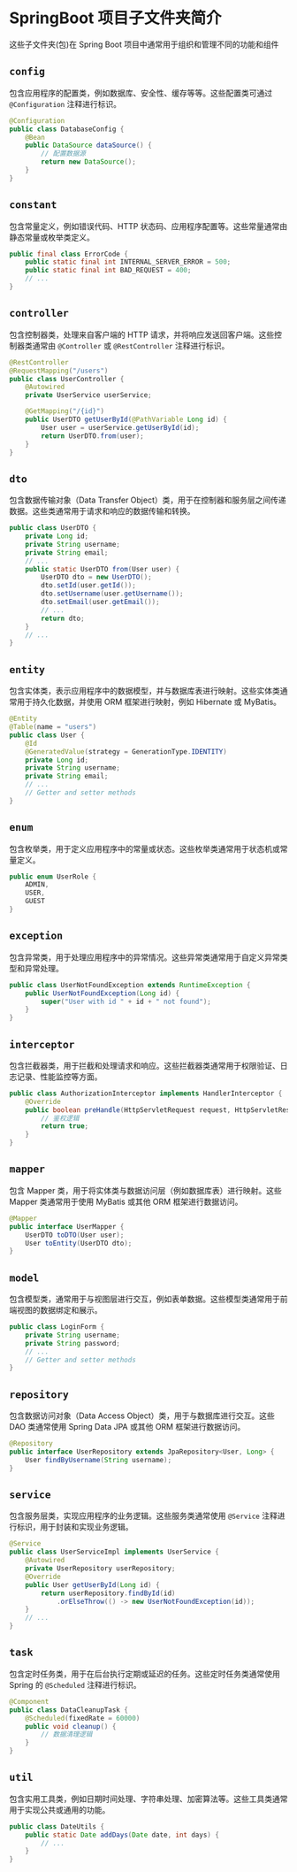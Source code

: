# SpringBoot 项目子文件夹简介

这些子文件夹(包)在 Spring Boot 项目中通常用于组织和管理不同的功能和组件

## `config`

包含应用程序的配置类，例如数据库、安全性、缓存等等。这些配置类可通过 `@Configuration` 注释进行标识。

```java
@Configuration
public class DatabaseConfig {
    @Bean
    public DataSource dataSource() {
        // 配置数据源
        return new DataSource();
    }
}
```

## `constant`

包含常量定义，例如错误代码、HTTP 状态码、应用程序配置等。这些常量通常由静态常量或枚举类定义。

```java
public final class ErrorCode {
    public static final int INTERNAL_SERVER_ERROR = 500;
    public static final int BAD_REQUEST = 400;
    // ...
}
```

## `controller`

包含控制器类，处理来自客户端的 HTTP 请求，并将响应发送回客户端。这些控制器类通常由 `@Controller` 或 `@RestController` 注释进行标识。

```java
@RestController
@RequestMapping("/users")
public class UserController {
    @Autowired
    private UserService userService;

    @GetMapping("/{id}")
    public UserDTO getUserById(@PathVariable Long id) {
        User user = userService.getUserById(id);
        return UserDTO.from(user);
    }
}
```

## `dto`

包含数据传输对象（Data Transfer Object）类，用于在控制器和服务层之间传递数据。这些类通常用于请求和响应的数据传输和转换。

```java
public class UserDTO {
    private Long id;
    private String username;
    private String email;
    // ...
    public static UserDTO from(User user) {
        UserDTO dto = new UserDTO();
        dto.setId(user.getId());
        dto.setUsername(user.getUsername());
        dto.setEmail(user.getEmail());
        // ...
        return dto;
    }
    // ...
}
```

## `entity`

包含实体类，表示应用程序中的数据模型，并与数据库表进行映射。这些实体类通常用于持久化数据，并使用 ORM 框架进行映射，例如 Hibernate 或 MyBatis。

```java
@Entity
@Table(name = "users")
public class User {
    @Id
    @GeneratedValue(strategy = GenerationType.IDENTITY)
    private Long id;
    private String username;
    private String email;
    // ...
    // Getter and setter methods
}
```

## `enum`

包含枚举类，用于定义应用程序中的常量或状态。这些枚举类通常用于状态机或常量定义。

```java
public enum UserRole {
    ADMIN,
    USER,
    GUEST
}
```

## `exception`

包含异常类，用于处理应用程序中的异常情况。这些异常类通常用于自定义异常类型和异常处理。

```java
public class UserNotFoundException extends RuntimeException {
    public UserNotFoundException(Long id) {
        super("User with id " + id + " not found");
    }
}
```

## `interceptor`

包含拦截器类，用于拦截和处理请求和响应。这些拦截器类通常用于权限验证、日志记录、性能监控等方面。

```java
public class AuthorizationInterceptor implements HandlerInterceptor {
    @Override
    public boolean preHandle(HttpServletRequest request, HttpServletResponse response, Object handler) {
        // 鉴权逻辑
        return true;
    }
}
```

## `mapper`

包含 Mapper 类，用于将实体类与数据访问层（例如数据库表）进行映射。这些 Mapper 类通常用于使用 MyBatis 或其他 ORM 框架进行数据访问。

```java
@Mapper
public interface UserMapper {
    UserDTO toDTO(User user);
    User toEntity(UserDTO dto);
}
```

## `model`

包含模型类，通常用于与视图层进行交互，例如表单数据。这些模型类通常用于前端视图的数据绑定和展示。

```java
public class LoginForm {
    private String username;
    private String password;
    // ...
    // Getter and setter methods
}
```

## `repository`

包含数据访问对象（Data Access Object）类，用于与数据库进行交互。这些 DAO 类通常使用 Spring Data JPA 或其他 ORM 框架进行数据访问。

```java
@Repository
public interface UserRepository extends JpaRepository<User, Long> {
    User findByUsername(String username);
}
```

## `service`

包含服务层类，实现应用程序的业务逻辑。这些服务类通常使用 `@Service` 注释进行标识，用于封装和实现业务逻辑。

```java
@Service
public class UserServiceImpl implements UserService {
    @Autowired
    private UserRepository userRepository;
    @Override
    public User getUserById(Long id) {
        return userRepository.findById(id)
            .orElseThrow(() -> new UserNotFoundException(id));
    }
    // ...
}
```

## `task`

包含定时任务类，用于在后台执行定期或延迟的任务。这些定时任务类通常使用 Spring 的 `@Scheduled` 注释进行标识。

```java
@Component
public class DataCleanupTask {
    @Scheduled(fixedRate = 60000)
    public void cleanup() {
        // 数据清理逻辑
    }
}
```

## `util`

包含实用工具类，例如日期时间处理、字符串处理、加密算法等。这些工具类通常用于实现公共或通用的功能。

```java
public class DateUtils {
    public static Date addDays(Date date, int days) {
        // ...
    }
}
```
